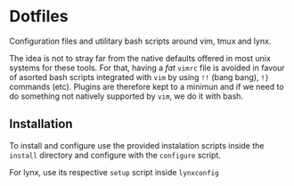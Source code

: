 # Dotfiles

Configuration files and utilitary bash scripts around vim, tmux and lynx.

The idea is not to stray far from the native defaults offered in most unix
systems for these tools. For that, having a *fat* `vimrc` file is avoided
in favour of asorted bash scripts integrated with `vim` by using `!!`
(bang bang), `!}` commands (etc). Plugins are therefore kept to a minimun
and if we need to do something not natively supported by `vim`, we do it with
bash.

## Installation

To install and configure use the provided instalation scripts inside the
`install` directory and configure with the `configure` script.

For lynx, use its respective `setup` script inside `lynxconfig`
